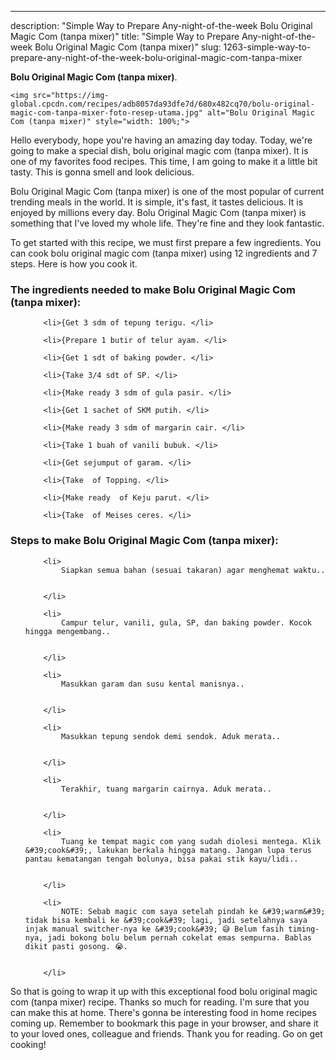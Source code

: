 ---
description: "Simple Way to Prepare Any-night-of-the-week Bolu Original Magic Com (tanpa mixer)"
title: "Simple Way to Prepare Any-night-of-the-week Bolu Original Magic Com (tanpa mixer)"
slug: 1263-simple-way-to-prepare-any-night-of-the-week-bolu-original-magic-com-tanpa-mixer

<p>
	<strong>Bolu Original Magic Com (tanpa mixer)</strong>. 
	
</p>
<p>
	
	<img src="https://img-global.cpcdn.com/recipes/adb8057da93dfe7d/680x482cq70/bolu-original-magic-com-tanpa-mixer-foto-resep-utama.jpg" alt="Bolu Original Magic Com (tanpa mixer)" style="width: 100%;">
	
	
</p>
<p>
	Hello everybody, hope you're having an amazing day today. Today, we're going to make a special dish, bolu original magic com (tanpa mixer). It is one of my favorites food recipes. This time, I am going to make it a little bit tasty. This is gonna smell and look delicious.
</p>
	
<p>
	Bolu Original Magic Com (tanpa mixer) is one of the most popular of current trending meals in the world. It is simple, it's fast, it tastes delicious. It is enjoyed by millions every day. Bolu Original Magic Com (tanpa mixer) is something that I've loved my whole life. They're fine and they look fantastic.
</p>
<p>
	
</p>

<p>
To get started with this recipe, we must first prepare a few ingredients. You can cook bolu original magic com (tanpa mixer) using 12 ingredients and 7 steps. Here is how you cook it.
</p>

<h3>The ingredients needed to make Bolu Original Magic Com (tanpa mixer):</h3>

<ol>
	
		<li>{Get 3 sdm of tepung terigu. </li>
	
		<li>{Prepare 1 butir of telur ayam. </li>
	
		<li>{Get 1 sdt of baking powder. </li>
	
		<li>{Take 3/4 sdt of SP. </li>
	
		<li>{Make ready 3 sdm of gula pasir. </li>
	
		<li>{Get 1 sachet of SKM putih. </li>
	
		<li>{Make ready 3 sdm of margarin cair. </li>
	
		<li>{Take 1 buah of vanili bubuk. </li>
	
		<li>{Get sejumput of garam. </li>
	
		<li>{Take  of Topping. </li>
	
		<li>{Make ready  of Keju parut. </li>
	
		<li>{Take  of Meises ceres. </li>
	
</ol>
<p>
	
</p>

<h3>Steps to make Bolu Original Magic Com (tanpa mixer):</h3>

<ol>
	
		<li>
			Siapkan semua bahan (sesuai takaran) agar menghemat waktu..
			
			
		</li>
	
		<li>
			Campur telur, vanili, gula, SP, dan baking powder. Kocok hingga mengembang..
			
			
		</li>
	
		<li>
			Masukkan garam dan susu kental manisnya..
			
			
		</li>
	
		<li>
			Masukkan tepung sendok demi sendok. Aduk merata..
			
			
		</li>
	
		<li>
			Terakhir, tuang margarin cairnya. Aduk merata..
			
			
		</li>
	
		<li>
			Tuang ke tempat magic com yang sudah diolesi mentega. Klik &#39;cook&#39;, lakukan berkala hingga matang. Jangan lupa terus pantau kematangan tengah bolunya, bisa pakai stik kayu/lidi..
			
			
		</li>
	
		<li>
			NOTE: Sebab magic com saya setelah pindah ke &#39;warm&#39; tidak bisa kembali ke &#39;cook&#39; lagi, jadi setelahnya saya injak manual switcher-nya ke &#39;cook&#39; 😅 Belum fasih timing-nya, jadi bokong bolu belum pernah cokelat emas sempurna. Bablas dikit pasti gosong. 😭.
			
			
		</li>
	
</ol>

<p>
	
</p>

<p>
	So that is going to wrap it up with this exceptional food bolu original magic com (tanpa mixer) recipe. Thanks so much for reading. I'm sure that you can make this at home. There's gonna be interesting food in home recipes coming up. Remember to bookmark this page in your browser, and share it to your loved ones, colleague and friends. Thank you for reading. Go on get cooking!
</p>
